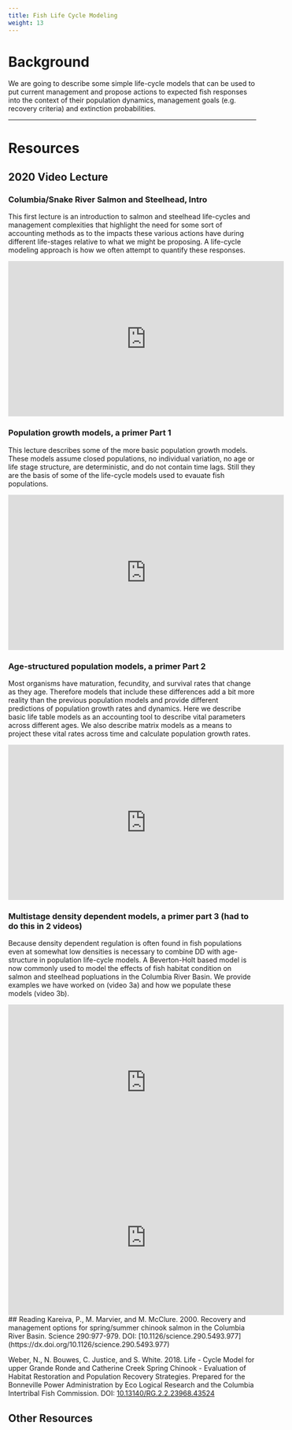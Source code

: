 ```yaml
---
title: Fish Life Cycle Modeling
weight: 13
---
```


# Background

We are going to describe some simple life-cycle models that can be used to put current management and propose actions to expected fish responses into the context of their population dynamics, management goals (e.g. recovery criteria) and extinction probabilities. 

------
# Resources
## 2020 Video Lecture
### Columbia/Snake River Salmon and Steelhead, Intro
This first lecture is an introduction to salmon and steelhead life-cycles and management complexities that highlight the need for some sort of accounting methods as to the impacts these various actions have during different life-stages relative to what we might be proposing. A life-cycle modeling approach is how we often attempt to quantify these responses.
<div class="responsive-embed">
<iframe width="560" height="315" src="https://www.youtube.com/embed/Tb7RapNZtfM" frameborder="0" allow="accelerometer; autoplay; encrypted-media; gyroscope; picture-in-picture" allowfullscreen></iframe>
</div>

### Population growth models, a primer Part 1
This lecture describes some of the more basic population growth models.  These models assume closed populations, no individual variation, no age or life stage structure, are deterministic, and do not contain time lags.  Still they are the basis of some of the life-cycle models used to evauate fish populations.
<div class="responsive-embed">
<iframe width="560" height="315" src="https://www.youtube.com/embed/z-jRbcU_5U8" frameborder="0" allow="accelerometer; autoplay; encrypted-media; gyroscope; picture-in-picture" allowfullscreen></iframe>
</div>

### Age-structured population models, a primer Part 2
Most organisms have  maturation, fecundity, and survival rates that change as they age. Therefore models that include these differences add a bit more reality than the previous population models and provide different predictions of population growth rates and dynamics. Here we describe basic life table models as an accounting tool to describe vital parameters across different ages. We also describe matrix models as a means to project these vital rates across time and calculate population growth rates.  
<div class="responsive-embed">
<iframe width="560" height="315" src="https://www.youtube.com/embed/Zf3nUWm6mNM" frameborder="0" allow="accelerometer; autoplay; encrypted-media; gyroscope; picture-in-picture" allowfullscreen></iframe>
</div>

### Multistage density dependent models, a primer part 3 (had to do this in  2 videos)
Because density dependent regulation is often found in fish populations even at somewhat low densities is necessary to combine DD with age-structure in population life-cycle models. A Beverton-Holt based model is now commonly used to model the effects of fish habitat condition on salmon and steelhead popluations in the Columbia River Basin. We provide examples we have worked on (video 3a) and how we populate these models (video 3b). 
<div class="responsive-embed">
<iframe width="560" height="315" src="https://www.youtube.com/embed/-bTLMBd3LzE" frameborder="0" allow="accelerometer; autoplay; encrypted-media; gyroscope; picture-in-picture" allowfullscreen></iframe>
</div>

<div class="responsive-embed">
<iframe width="560" height="315" src="https://www.youtube.com/embed/Hf71qnojXFM" frameborder="0" allow="accelerometer; autoplay; encrypted-media; gyroscope; picture-in-picture" allowfullscreen></iframe>
</div>
## Reading
Kareiva, P., M. Marvier, and M. McClure. 2000. Recovery and management options for spring/summer chinook salmon in the Columbia River Basin. Science 290:977-979. DOI: [10.1126/science.290.5493.977](https://dx.doi.org/10.1126/science.290.5493.977)

Weber, N., N. Bouwes, C. Justice, and S. White. 2018. Life - Cycle Model for upper Grande Ronde and Catherine Creek Spring Chinook - Evaluation of Habitat Restoration and Population Recovery Strategies. Prepared for the Bonneville Power Administration by Eco Logical Research and the Columbia Intertribal Fish Commission. DOI: [10.13140/RG.2.2.23968.43524](https://dx.doi.org/10.13140/RG.2.2.23968.43524)

## Other Resources